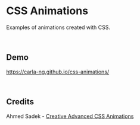 # CSS Animations
Examples of animations created with CSS.

<br/>

## Demo
https://carla-ng.github.io/css-animations/


<br/>

## Credits
Ahmed Sadek - [Creative Advanced CSS Animations](https://www.udemy.com/course/css-animation-transitions-and-transforms-creativity-course/)
